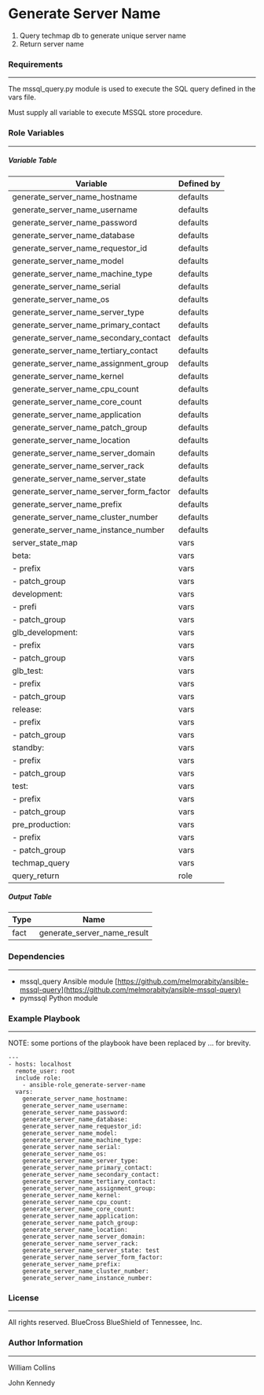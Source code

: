 # Generate Server Name

1. Query techmap db to generate unique server name
2. Return server name

### Requirements
------------

The mssql_query.py module is used to execute the SQL query defined in the vars file.

Must supply all variable to execute MSSQL store procedure.

### Role Variables
--------------

##### Variable Table

| Variable | Defined by |
|----------|------------|
| generate_server_name_hostname | defaults |
| generate_server_name_username | defaults |
| generate_server_name_password | defaults |
| generate_server_name_database | defaults |
| generate_server_name_requestor_id | defaults |
| generate_server_name_model | defaults |
| generate_server_name_machine_type | defaults |
| generate_server_name_serial | defaults |
| generate_server_name_os | defaults |
| generate_server_name_server_type | defaults |
| generate_server_name_primary_contact | defaults |
| generate_server_name_secondary_contact | defaults |
| generate_server_name_tertiary_contact | defaults |
| generate_server_name_assignment_group | defaults |
| generate_server_name_kernel | defaults |
| generate_server_name_cpu_count | defaults |
| generate_server_name_core_count | defaults |
| generate_server_name_application | defaults |
| generate_server_name_patch_group | defaults |
| generate_server_name_location | defaults |
| generate_server_name_server_domain | defaults |
| generate_server_name_server_rack | defaults |
| generate_server_name_server_state | defaults |
| generate_server_name_server_form_factor | defaults |
| generate_server_name_prefix | defaults |
| generate_server_name_cluster_number | defaults |
| generate_server_name_instance_number | defaults |
| server_state_map | vars |
|   beta: | vars |
|   - prefix | vars |
|   - patch_group | vars |
|   development: | vars |
|   - prefi | vars |
|   - patch_group | vars |
|   glb_development: | vars |
|   - prefix | vars |
|   - patch_group | vars |
|   glb_test: | vars |
|   - prefix | vars |
|   - patch_group | vars |
|   release: | vars |
|   - prefix | vars |
|   - patch_group | vars |
|   standby: | vars |
|   - prefix | vars |
|   - patch_group | vars |
|   test: | vars |
|   - prefix | vars |
|   - patch_group | vars |
|   pre_production: | vars |
|   - prefix | vars |
|   - patch_group | vars |
| techmap_query | vars |
| query_return | role |

##### Output Table

| Type | Name |
|------|------|
| fact | generate_server_name_result |

### Dependencies
------------
- mssql_query Ansible module [https://github.com/melmorabity/ansible-mssql-query](https://github.com/melmorabity/ansible-mssql-query)
- pymssql Python module
### Example Playbook
----------------
NOTE: some portions of the playbook have been replaced by ... for brevity.

```
---
- hosts: localhost
  remote_user: root
  include role:
    - ansible-role_generate-server-name
  vars:
    generate_server_name_hostname:
    generate_server_name_username:
    generate_server_name_password:
    generate_server_name_database:
    generate_server_name_requestor_id:
    generate_server_name_model:
    generate_server_name_machine_type:
    generate_server_name_serial:
    generate_server_name_os:
    generate_server_name_server_type:
    generate_server_name_primary_contact:
    generate_server_name_secondary_contact:
    generate_server_name_tertiary_contact:
    generate_server_name_assignment_group:
    generate_server_name_kernel:
    generate_server_name_cpu_count:
    generate_server_name_core_count:
    generate_server_name_application:
    generate_server_name_patch_group:
    generate_server_name_location:
    generate_server_name_server_domain:
    generate_server_name_server_rack:
    generate_server_name_server_state: test
    generate_server_name_server_form_factor:
    generate_server_name_prefix:
    generate_server_name_cluster_number:
    generate_server_name_instance_number:
```
### License
-------

All rights reserved. BlueCross BlueShield of Tennessee, Inc.

### Author Information
------------------

William Collins

John Kennedy
